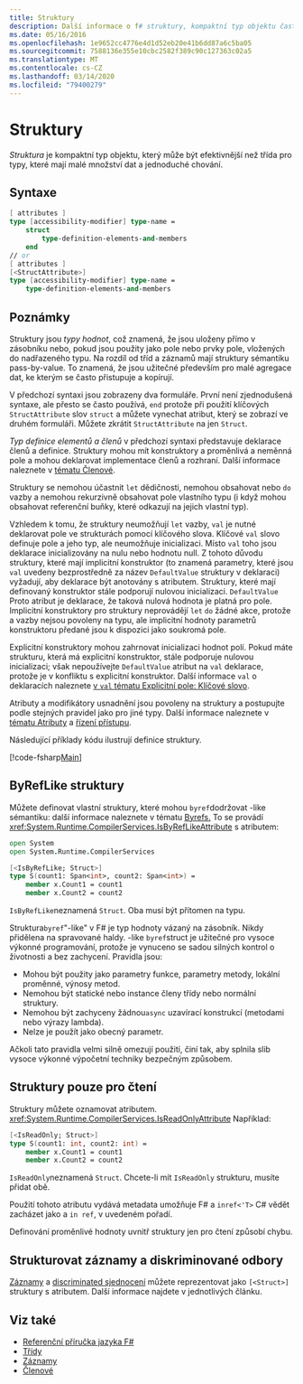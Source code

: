 ```yaml
---
title: Struktury
description: Další informace o f# struktury, kompaktní typ objektu často efektivnější než třída pro typy s malým množstvím dat a jednoduché chování.
ms.date: 05/16/2016
ms.openlocfilehash: 1e9652cc4776e4d1d52eb20e41b6dd87a6c5ba05
ms.sourcegitcommit: 7588136e355e10cbc2582f389c90c127363c02a5
ms.translationtype: MT
ms.contentlocale: cs-CZ
ms.lasthandoff: 03/14/2020
ms.locfileid: "79400279"
---
```

# <a name="structures"></a>Struktury

*Struktura* je kompaktní typ objektu, který může být efektivnější než třída pro typy, které mají malé množství dat a jednoduché chování.

## <a name="syntax"></a>Syntaxe

```fsharp
[ attributes ]
type [accessibility-modifier] type-name =
    struct
        type-definition-elements-and-members
    end
// or
[ attributes ]
[<StructAttribute>]
type [accessibility-modifier] type-name =
    type-definition-elements-and-members
```

## <a name="remarks"></a>Poznámky

Struktury jsou *typy hodnot*, což znamená, že jsou uloženy přímo v zásobníku nebo, pokud jsou použity jako pole nebo prvky pole, vložených do nadřazeného typu. Na rozdíl od tříd a záznamů mají struktury sémantiku pass-by-value. To znamená, že jsou užitečné především pro malé agregace dat, ke kterým se často přistupuje a kopírují.

V předchozí syntaxi jsou zobrazeny dva formuláře. První není zjednodušená syntaxe, ale přesto se často používá, `end` protože při použití klíčových `StructAttribute` slov `struct` a můžete vynechat atribut, který se zobrazí ve druhém formuláři. Můžete zkrátit `StructAttribute` na jen `Struct`.

*Typ definice elementů a členů* v předchozí syntaxi představuje deklarace členů a definice. Struktury mohou mít konstruktory a proměnlivá a neměnná pole a mohou deklarovat implementace členů a rozhraní. Další informace naleznete v [tématu Členové](./members/index.md).

Struktury se nemohou účastnit `let` dědičnosti, nemohou obsahovat nebo `do` vazby a nemohou rekurzivně obsahovat pole vlastního typu (i když mohou obsahovat referenční buňky, které odkazují na jejich vlastní typ).

Vzhledem k tomu, že struktury neumožňují `let` vazby, `val` je nutné deklarovat pole ve strukturách pomocí klíčového slova. Klíčové `val` slovo definuje pole a jeho typ, ale neumožňuje inicializaci. Místo `val` toho jsou deklarace inicializovány na nulu nebo hodnotu null. Z tohoto důvodu struktury, které mají implicitní konstruktor (to znamená parametry, které jsou `val` uvedeny bezprostředně za název `DefaultValue` struktury v deklaraci) vyžadují, aby deklarace být anotovány s atributem. Struktury, které mají definovaný konstruktor stále podporují nulovou inicializaci. `DefaultValue` Proto atribut je deklarace, že taková nulová hodnota je platná pro pole. Implicitní konstruktory pro struktury neprovádějí `let` `do` žádné akce, protože a vazby nejsou povoleny na typu, ale implicitní hodnoty parametrů konstruktoru předané jsou k dispozici jako soukromá pole.

Explicitní konstruktory mohou zahrnovat inicializaci hodnot polí. Pokud máte strukturu, která má explicitní konstruktor, stále podporuje nulovou inicializaci; však nepoužívejte `DefaultValue` atribut na `val` deklarace, protože je v konfliktu s explicitní konstruktor. Další informace `val` o deklaracích naleznete [v `val` tématu Explicitní pole: Klíčové slovo](./members/explicit-fields-the-val-keyword.md).

Atributy a modifikátory usnadnění jsou povoleny na struktury a postupujte podle stejných pravidel jako pro jiné typy. Další informace naleznete v [tématu Atributy](attributes.md) a [řízení přístupu](access-control.md).

Následující příklady kódu ilustrují definice struktury.

[!code-fsharp[Main](~/samples/snippets/fsharp/lang-ref-1/snippet2501.fs)]

## <a name="byreflike-structs"></a>ByRefLike struktury

Můžete definovat vlastní struktury, které mohou `byref`dodržovat -like sémantiku: další informace naleznete v tématu [Byrefs.](byrefs.md) To se provádí <xref:System.Runtime.CompilerServices.IsByRefLikeAttribute> s atributem:

```fsharp
open System
open System.Runtime.CompilerServices

[<IsByRefLike; Struct>]
type S(count1: Span<int>, count2: Span<int>) =
    member x.Count1 = count1
    member x.Count2 = count2
```

`IsByRefLike`neznamená `Struct`. Oba musí být přítomen na typu.

Struktura`byref`"-like" v F# je typ hodnoty vázaný na zásobník. Nikdy přidělena na spravované haldy. -like `byref`struct je užitečné pro vysoce výkonné programování, protože je vynuceno se sadou silných kontrol o životnosti a bez zachycení. Pravidla jsou:

- Mohou být použity jako parametry funkce, parametry metody, lokální proměnné, výnosy metod.
- Nemohou být statické nebo instance členy třídy nebo normální struktury.
- Nemohou být zachyceny žádnou`async` uzavírací konstrukcí (metodami nebo výrazy lambda).
- Nelze je použít jako obecný parametr.

Ačkoli tato pravidla velmi silně omezují použití, činí tak, aby splnila slib vysoce výkonné výpočetní techniky bezpečným způsobem.

## <a name="readonly-structs"></a>Struktury pouze pro čtení

Struktury můžete oznamovat atributem. <xref:System.Runtime.CompilerServices.IsReadOnlyAttribute> Například:

```fsharp
[<IsReadOnly; Struct>]
type S(count1: int, count2: int) =
    member x.Count1 = count1
    member x.Count2 = count2
```

`IsReadOnly`neznamená `Struct`. Chcete-li mít `IsReadOnly` strukturu, musíte přidat obě.

Použití tohoto atributu vydává metadata umožňuje F# a `inref<'T>` C# vědět zacházet jako a `in ref`, v uvedeném pořadí.

Definování proměnlivé hodnoty uvnitř struktury jen pro čtení způsobí chybu.

## <a name="struct-records-and-discriminated-unions"></a>Strukturovat záznamy a diskriminované odbory

[Záznamy](records.md) a [discriminated sjednocení](discriminated-unions.md) můžete reprezentovat jako `[<Struct>]` struktury s atributem.  Další informace najdete v jednotlivých článku.

## <a name="see-also"></a>Viz také

- [Referenční příručka jazyka F#](index.md)
- [Třídy](classes.md)
- [Záznamy](records.md)
- [Členové](./members/index.md)
